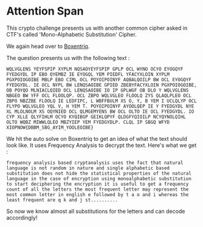 # Attention Span

This crypto challenge presents us with another common cipher asked in CTF's called 'Mono-Alphabetic Substitution' Cipher.

We again head over to [Boxentriq](https://www.boxentriq.com/code-breaking/cryptogram). 

The question presents us with the following text :

```
WQLVGLENS YEYFSPIP XYPLM NQSAOYEYFSPIP GPLP OCL WYNO OCYO EYOGQYF FYEDGYDL IP EBO QYEMBZ IE EYOGQL YEM PIEDFL YFACYXLOIN XYPLM PGXPOIOGOIBE MBLP EBO CIML OCL POYOIPOINYF AQBALQOILP BW OCL EYOGQYF FYEDGYDL. IE OCL NYPL BW LENQSAOIBE GPIED ZBEBYFACYXLOIN PGXPOIOGOIBE, OB POYQO MLNIACLQIED OCL LENQSAOIBE IO IP GPLWGF OB DLO Y WQLVGLENS NBGEO BW YFF OCL FLOOLQP. OCL ZBPO WQLVGLEO FLOOLQ ZYS QLAQLPLEO OCL ZBPO NBZZBE FLOOLQ IE LEDFIPC, L WBFFBULM XS O, Y, B YEM I UCLQLYP OCL FLYPO WQLVGLEO YQL V, H YEM T. POYOIPOINYF AYOOLQEP IE Y FYEDGYDL NYE XL MLOLNOLM XS OQYNIED OCL QLMGEMYENS BW OCL OLTO IE OCL FYEDGYDL. IO CYP XLLE QLYFIHLM OCYO KYQIBGP GEIKLQPYF QLDGFYQIOILP NCYQYNOLQIHL OLTO WQBZ MIWWLQLEO MBZYIEP YEM FYEDGYDLP. CLQL IP SBGQ WFYD XIOPNOW{DBBM_SBG_AYIM_YOOLEOIBE}
```

We hit the auto solve on Boxentriq to get an idea of what the text should look like. It uses Frequency Analysis to decrypt the text. 
Here's what we get :
```
frequency analysis based cryptanalysis uses the fact that natural language is not random in nature and single alphabetic based substitution does not hide the statistical properties of the natural language in the case of encryption using monoalphabetic substitution to start deciphering the encryption it is useful to get a frequency count of all the letters the most frequent letter may represent the most common letter in english e followed by t a o and i whereas the least frequent are q k and j st..........
```

So now we know almost all substitutions for the letters and can decode accordingly!
